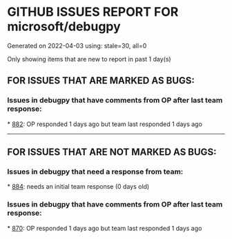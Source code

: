 
# GITHUB ISSUES REPORT FOR microsoft/debugpy


Generated on 2022-04-03 using: stale=30, all=0


Only showing items that are new to report in past 1 day(s)


## FOR ISSUES THAT ARE MARKED AS BUGS:


### Issues in debugpy that have comments from OP after last team response:


\* [882](https://github.com/microsoft/debugpy/issues/882 "Attaching debugger to a running process causes the process to segfault"): OP responded 1 days ago but team last responded 1 days ago

---

## FOR ISSUES THAT ARE NOT MARKED AS BUGS:


### Issues in debugpy that need a response from team:


\* [884](https://github.com/microsoft/debugpy/issues/884 "debugpy update to version v1.6.0 doesn't support Python 2.7"): needs an initial team response (0 days old)

### Issues in debugpy that have comments from OP after last team response:


\* [870](https://github.com/microsoft/debugpy/issues/870 "Provide APIs to stop listening / stop debugger"): OP responded 1 days ago but team last responded 1 days ago
